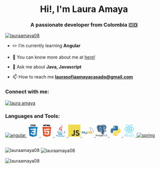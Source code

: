 <h1 align="center">Hi!, I'm Laura Amaya</h1>
<h3 align="center">A passionate developer from Colombia 🇨🇴</h3>

<p align="left"> <a href="https://github.com/ryo-ma/github-profile-trophy"><img src="https://github-profile-trophy.vercel.app/?username=lauraamaya08" alt="lauraamaya08" /></a> </p>

- ✏️ I’m currently learning **Angular**

- 🌟 You can know more about me at <a href="https://portfolio-laura-amaya-9e050.web.app/" >here!</a>

- 💬 Ask me about **Java, Javascript**

- 📫 How to reach me **laurasofiaamayacasado@gmail.com**

<h3 align="left">Connect with me:</h3>
<p align="left">
<a href="https://www.linkedin.com/in/laura-amaya-bb22282b8/" target="blank"><img align="center" src="https://raw.githubusercontent.com/rahuldkjain/github-profile-readme-generator/master/src/images/icons/Social/linked-in-alt.svg" alt="laura amaya" height="30" width="40" /></a>
</p>

<h3 align="left">Languages and Tools:</h3>
<p align="left"> <a href="https://angular.io" target="_blank" rel="noreferrer"> <img src="https://angular.io/assets/images/logos/angular/angular.svg" alt="angular" width="40" height="40"/> </a> <a href="https://www.w3schools.com/css/" target="_blank" rel="noreferrer"> <img src="https://raw.githubusercontent.com/devicons/devicon/master/icons/css3/css3-original-wordmark.svg" alt="css3" width="40" height="40"/> </a> <a href="https://www.w3.org/html/" target="_blank" rel="noreferrer"> <img src="https://raw.githubusercontent.com/devicons/devicon/master/icons/html5/html5-original-wordmark.svg" alt="html5" width="40" height="40"/> </a> <a href="https://www.java.com" target="_blank" rel="noreferrer"> <img src="https://raw.githubusercontent.com/devicons/devicon/master/icons/java/java-original.svg" alt="java" width="40" height="40"/> </a> <a href="https://developer.mozilla.org/en-US/docs/Web/JavaScript" target="_blank" rel="noreferrer"> <img src="https://raw.githubusercontent.com/devicons/devicon/master/icons/javascript/javascript-original.svg" alt="javascript" width="40" height="40"/> </a> <a href="https://www.mysql.com/" target="_blank" rel="noreferrer"> <img src="https://raw.githubusercontent.com/devicons/devicon/master/icons/mysql/mysql-original-wordmark.svg" alt="mysql" width="40" height="40"/> </a> <a href="https://www.postgresql.org" target="_blank" rel="noreferrer"> <img src="https://raw.githubusercontent.com/devicons/devicon/master/icons/postgresql/postgresql-original-wordmark.svg" alt="postgresql" width="40" height="40"/> </a> <a href="https://www.python.org" target="_blank" rel="noreferrer"> <img src="https://raw.githubusercontent.com/devicons/devicon/master/icons/python/python-original.svg" alt="python" width="40" height="40"/> </a> <a href="https://reactjs.org/" target="_blank" rel="noreferrer"> <img src="https://raw.githubusercontent.com/devicons/devicon/master/icons/react/react-original-wordmark.svg" alt="react" width="40" height="40"/> </a> <a href="https://spring.io/" target="_blank" rel="noreferrer"> <img src="https://www.vectorlogo.zone/logos/springio/springio-icon.svg" alt="spring" width="40" height="40"/> </a> <br/> <br/></p>

<p><img align="left" src="https://github-readme-stats.vercel.app/api/top-langs?username=lauraamaya08&show_icons=true&locale=en&layout=compact" alt="lauraamaya08" /></p>

<p>&nbsp;<img align="center" src="https://github-readme-stats.vercel.app/api?username=lauraamaya08&show_icons=true&locale=en" alt="lauraamaya08" /></p>

<p><img align="center" src="https://github-readme-streak-stats.herokuapp.com/?user=lauraamaya08&" alt="lauraamaya08" /></p>
